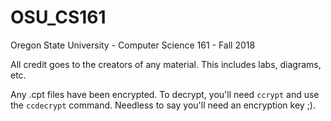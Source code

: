 # OSU_CS161
Oregon State University - Computer Science 161 - Fall 2018

All credit goes to the creators of any material. This includes labs, diagrams, etc.

Any .cpt files have been encrypted. To decrypt, you'll need `ccrypt` and use the `ccdecrypt` command. Needless to say you'll need an encryption key ;).
